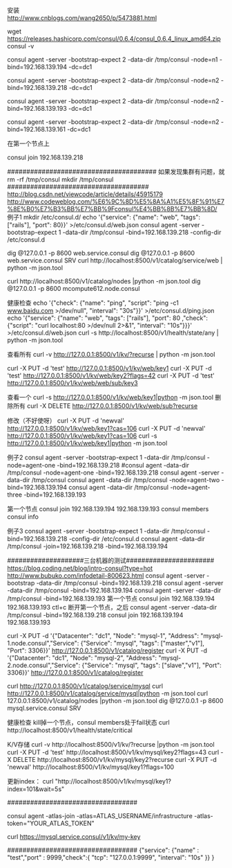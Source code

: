 安装  
http://www.cnblogs.com/wang2650/p/5473881.html

wget https://releases.hashicorp.com/consul/0.6.4/consul_0.6.4_linux_amd64.zip
consul -v


consul agent -server -bootstrap-expect 2 -data-dir /tmp/consul -node=n1 -bind=192.168.139.194 -dc=dc1

consul agent -server -bootstrap-expect 2 -data-dir /tmp/consul -node=n2 -bind=192.168.139.218 -dc=dc1 

consul agent -server -bootstrap-expect 2 -data-dir /tmp/consul -node=n2 -bind=192.168.139.193 -dc=dc1 

consul agent -server -bootstrap-expect 2 -data-dir /tmp/consul -node=n2 -bind=192.168.139.161 -dc=dc1 

在第一个节点上

consul join 192.168.139.218


#######################################
如果发现集群有问题，就 rm -rf /tmp/consul 
mkdir /tmp/consul 
#####################################
http://blog.csdn.net/viewcode/article/details/45915179
http://www.codeweblog.com/%E6%9C%8D%E5%8A%A1%E5%8F%91%E7%8E%B0%E7%B3%BB%E7%BB%9Fconsul%E4%BB%8B%E7%BB%8D/
例子1
mkdir /etc/consul.d/
echo '{"service": {"name": "web", "tags": ["rails"], "port": 80}}'  >/etc/consul.d/web.json
consul agent -server -bootstrap-expect 1 -data-dir /tmp/consul  -bind=192.168.139.218 -config-dir /etc/consul.d

dig @127.0.0.1 -p 8600 web.service.consul 
dig @127.0.0.1 -p 8600 web.service.consul SRV
curl http://localhost:8500/v1/catalog/service/web  | python -m json.tool

curl http://localhost:8500/v1/catalog/nodes |python -m json.tool
dig @127.0.0.1 -p 8600 mcompute612.node.consul

健康检查
echo '{"check": {"name": "ping", "script": "ping -c1 www.baidu.com >/dev/null", "interval": "30s"}}' >/etc/consul.d/ping.json
echo '{"service": {"name": "web", "tags": ["rails"], "port": 80 ,"check": {"script": "curl localhost:80 >/dev/null 2>&1", "interval": "10s"}}}' >/etc/consul.d/web.json
curl -s http://localhost:8500/v1/health/state/any | python -m json.tool

查看所有
curl -v http://127.0.0.1:8500/v1/kv/?recurse | python -m json.tool

curl -X PUT -d 'test' http://127.0.0.1:8500/v1/kv/web/key1
curl -X PUT -d 'test' http://127.0.0.1:8500/v1/kv/web/key2?flags=42
curl -X PUT -d 'test' http://127.0.0.1:8500/v1/kv/web/web/sub/key3

查看一个
curl -s http://127.0.0.1:8500/v1/kv/web/key1|python -m json.tool
删除所有
curl -X DELETE http://127.0.0.1:8500/v1/kv/web/sub?recurse

修改（不好使呀）
curl -X PUT -d 'newval' http://127.0.0.1:8500/v1/kv/web/key1?cas=106
curl -X PUT -d 'newval' http://127.0.0.1:8500/v1/kv/web/key1?cas=106
curl -s http://127.0.0.1:8500/v1/kv/web/key1|python -m json.tool



例子2
consul agent -server -bootstrap-expect 1  -data-dir /tmp/consul -node=agent-one -bind=192.168.139.218
#consul agent -data-dir /tmp/consul -node=agent-one -bind=192.168.139.218
consul agent -server -data-dir /tmp/consul
consul agent -data-dir /tmp/consul -node=agent-two -bind=192.168.139.194
consul agent -data-dir /tmp/consul -node=agent-three -bind=192.168.139.193

第一个节点
consul join 192.168.139.194  192.168.139.193
consul members
consul info

例子3
consul agent -server -bootstrap-expect 1 -data-dir /tmp/consul  -bind=192.168.139.218 -config-dir /etc/consul.d
consul agent -data-dir /tmp/consul -join=192.168.139.218 -bind=192.168.139.194


####################三台机器的测试#######################
https://blog.coding.net/blog/intro-consul?type=hot
http://www.bubuko.com/infodetail-800623.html
consul agent -server -bootstrap -data-dir /tmp/consul -bind=192.168.139.218
consul agent -server -data-dir /tmp/consul -bind=192.168.139.194
consul agent -server -data-dir /tmp/consul -bind=192.168.139.193
第一个节点
 consul join 192.168.139.194  192.168.139.193
ctl+c 断开第一个节点，之后
consul agent -server -data-dir /tmp/consul -bind=192.168.139.218
consul join 192.168.139.194  192.168.139.193

curl -X PUT -d '{"Datacenter": "dc1", "Node": "mysql-1", "Address": "mysql-1.node.consul","Service": {"Service": "mysql", "tags": ["master","v1"],  "Port": 3306}}' http://127.0.0.1:8500/v1/catalog/register
curl -X PUT -d '{"Datacenter": "dc1", "Node": "mysql-2", "Address": "mysql-2.node.consul","Service": {"Service": "mysql", "tags": ["slave","v1"], "Port": 3306}}' http://127.0.0.1:8500/v1/catalog/register

curl http://127.0.0.1:8500/v1/catalog/service/mysql
curl http://127.0.0.1:8500/v1/catalog/service/mysql|python -m json.tool
curl 127.0.0.1:8500/v1/catalog/nodes |python -m json.tool
dig @127.0.0.1 -p 8600 mysql.service.consul SRV

健康检查
kill掉一个节点，consul members处于fail状态
curl http://localhost:8500/v1/health/state/critical   

K/V存储
curl -v http://localhost:8500/v1/kv/?recurse |python -m json.tool
curl -X PUT -d 'test' http://localhost:8500/v1/kv/mysql/key2?flags=43
curl -X DELETE http://localhost:8500/v1/kv/mysql/key2?recurse
curl -X PUT -d 'newval' http://localhost:8500/v1/kv/mysql/key1?flags=100

更新index：
curl "http://localhost:8500/v1/kv/mysql/key1?index=101&wait=5s"

##################################

consul agent -atlas-join  -atlas=ATLAS_USERNAME/infrastructure -atlas-token="YOUR_ATLAS_TOKEN"

 curl   https://mysql.service.consul/v1/kv/my-key





##################################
{"service": {"name" : "test","port" : 9999,"check":{ "tcp": "127.0.0.1:9999", "interval": "10s" }} } 




